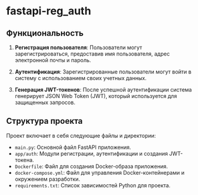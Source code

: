 # fastapi-reg_auth

## Функциональность

1. **Регистрация пользователя**: Пользователи могут зарегистрироваться, предоставив имя пользователя, адрес электронной почты и пароль.

2. **Аутентификация**: Зарегистрированные пользователи могут войти в систему с использованием своих учетных данных.

3. **Генерация JWT-токенов**: После успешной аутентификации система генерирует JSON Web Token (JWT), который используется для защищенных запросов.

## Структура проекта

Проект включает в себя следующие файлы и директории:

- `main.py`: Основной файл FastAPI приложения.
- `app/auth`: Модули регистрации, аутентификации и создания JWT-токена.
- `Dockerfile`: Файл для создания Docker-образа приложения.
- `docker-compose.yml`: Файл для управления Docker-контейнерами и окружением разработки.
- `requirements.txt`: Список зависимостей Python для проекта.